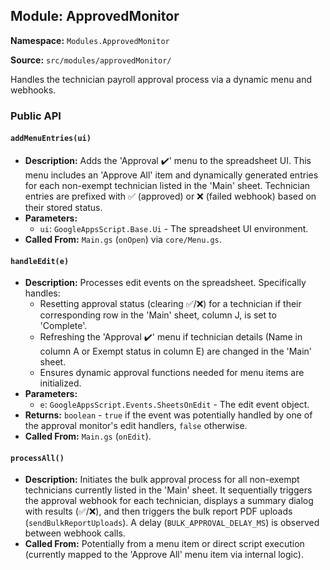## Module: ApprovedMonitor

**Namespace:** `Modules.ApprovedMonitor`

**Source:** `src/modules/approvedMonitor/`

Handles the technician payroll approval process via a dynamic menu and webhooks.

### Public API

#### `addMenuEntries(ui)`
- **Description:** Adds the 'Approval ✔️' menu to the spreadsheet UI. This menu includes an 'Approve All' item and dynamically generated entries for each non-exempt technician listed in the 'Main' sheet. Technician entries are prefixed with ✅ (approved) or ❌ (failed webhook) based on their stored status.
- **Parameters:**
    - `ui`: `GoogleAppsScript.Base.Ui` - The spreadsheet UI environment.
- **Called From:** `Main.gs` (`onOpen`) via `core/Menu.gs`.

#### `handleEdit(e)`
- **Description:** Processes edit events on the spreadsheet. Specifically handles:
    - Resetting approval status (clearing ✅/❌) for a technician if their corresponding row in the 'Main' sheet, column J, is set to 'Complete'.
    - Refreshing the 'Approval ✔️' menu if technician details (Name in column A or Exempt status in column E) are changed in the 'Main' sheet.
    - Ensures dynamic approval functions needed for menu items are initialized.
- **Parameters:**
    - `e`: `GoogleAppsScript.Events.SheetsOnEdit` - The edit event object.
- **Returns:** `boolean` - `true` if the event was potentially handled by one of the approval monitor's edit handlers, `false` otherwise.
- **Called From:** `Main.gs` (`onEdit`).

#### `processAll()`
- **Description:** Initiates the bulk approval process for all non-exempt technicians currently listed in the 'Main' sheet. It sequentially triggers the approval webhook for each technician, displays a summary dialog with results (✅/❌), and then triggers the bulk report PDF uploads (`sendBulkReportUploads`). A delay (`BULK_APPROVAL_DELAY_MS`) is observed between webhook calls.
- **Called From:** Potentially from a menu item or direct script execution (currently mapped to the 'Approve All' menu item via internal logic). 
